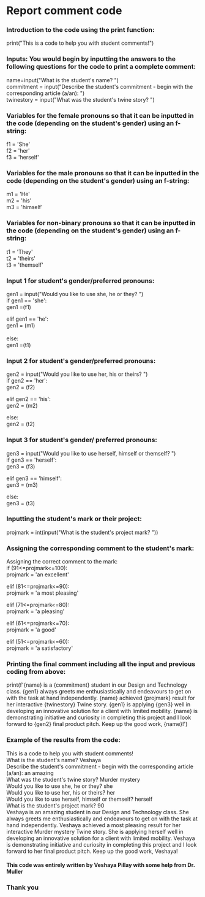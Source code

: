 # Report comment code

### Introduction to the code using the print function: 
print("This is a code to help you with student comments!") <br> 

### Inputs: You would begin by inputting the answers to the following questions for the code to print a complete comment: 
name=input("What is the student's name? ") <br> 
commitment = input("Describe the student's commitment - begin with the corresponding article (a/an): ") <br> 
twinestory = input("What was the student's twine story? ") <br> 

### Variables for the female pronouns so that it can be inputted in the code (depending on the student's gender) using an f-string: 
f1 = 'She' <br> 
f2 = 'her' <br> 
f3 = 'herself' <br> 

### Variables for the male pronouns so that it can be inputted in the code (depending on the student's gender) using an f-string: 
m1 = 'He' <br> 
m2 = 'his' <br> 
m3 = 'himself' <br> 

### Variables for non-binary pronouns so that it can be inputted in the code (depending on the student's gender) using an f-string:
t1 = 'They' <br> 
t2 = 'theirs' <br> 
t3 = 'themself' <br> 

### Input 1 for student's gender/preferred pronouns: 
gen1 = input("Would you like to use she, he or they? ") <br> 
if gen1 == 'she': <br> 
    gen1 =(f1) <br> 

elif gen1 == 'he': <br> 
    gen1 = (m1) <br> 
<br> 
else: <br> 
    gen1 =(t1) <br> 
    
### Input 2 for student's gender/preferred pronouns:
gen2 = input("Would you like to use her, his or theirs? ") <br> 
if gen2 == 'her': <br> 
    gen2 = (f2) <br> 

elif gen2 == 'his': <br> 
    gen2 = (m2) <br> 

else: <br> 
    gen2 = (t2) <br> 

### Input 3 for student's gender/ preferred pronouns: 
gen3 = input("Would you like to use herself, himself or themself? ") <br> 
if gen3 == 'herself': <br> 
    gen3 = (f3) <br> 

elif gen3 == 'himself': <br> 
    gen3 = (m3) <br> 

else: <br> 
    gen3 = (t3) <br> 
    
### Inputting the student's mark or their project: <br> 
projmark = int(input("What is the student's project mark? ")) <br> 

### Assigning the corresponding comment to the student's mark: 
Assigning the correct comment to the mark: <br> 
if (91<=projmark<=100): <br> 
    projmark = 'an excellent' <br> 

elif (81<=projmark<=90): <br> 
    projmark = 'a most pleasing' <br> 

elif (71<=projmark<=80): <br> 
    projmark = 'a pleasing' <br> 

elif (61<=projmark<=70): <br> 
    projmark = 'a good' <br> 

elif (51<=projmark<=60): <br> 
    projmark = 'a satisfactory' <br> 

### Printing the final comment including all the input and previous coding from above: 
print(f'{name} is a {commitment} student in our Design and Technology class. {gen1} always greets me enthusiastically and endeavours to get on with the task at hand independently. {name} achieved {projmark} result for her interactive {twinestory} Twine story. {gen1} is applying {gen3} well in developing an innovative solution for a client with limited mobility. {name} is demonstrating initiative and curiosity in completing this project and I look forward to {gen2} final product pitch. Keep up the good work, {name}!') 

### Example of the results from the code: <br> 

This is a code to help you with student comments! <br> 
What is the student's name? Veshaya <br> 
Describe the student's commitment - begin with the corresponding article (a/an): an amazing <br> 
What was the student's twine story? Murder mystery <br> 
Would you like to use she, he or they? she <br> 
Would you like to use her, his or theirs? her <br> 
Would you like to use herself, himself or themself? herself <br> 
What is the student's project mark? 90 <br> 
Veshaya is an amazing student in our Design and Technology class. She always greets me enthusiastically and endeavours to get on with the task at hand independently. Veshaya achieved a most pleasing result for her interactive Murder mystery Twine story. She is applying herself well in developing an innovative solution for a client with limited mobility. Veshaya is demonstrating initiative and curiosity in completing this project and I look forward to her final product pitch. Keep up the good work, Veshaya! <br> 

#### This code was entirely written by Veshaya Pillay with some help from Dr. Muller <br> 
### Thank you
